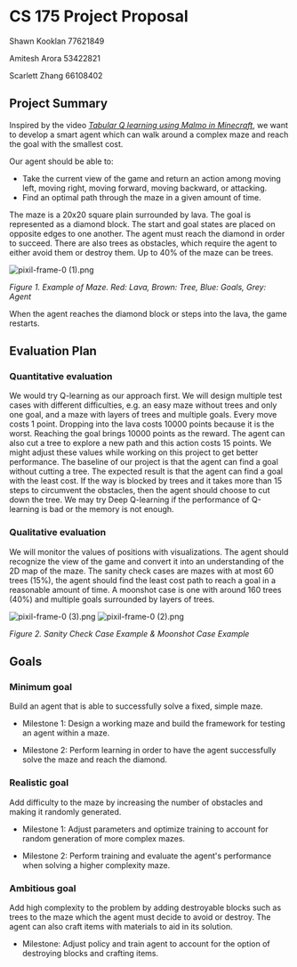 # CS 175 Project Proposal
Shawn Kooklan 77621849

Amitesh Arora 53422821

Scarlett Zhang 66108402


## Project Summary

Inspired by the video _[Tabular Q learning using Malmo in Minecraft](https://www.youtube.com/watch?v=Iloh8MV-WvY&t=101s)_, we want to develop a smart agent which can walk around a complex maze and reach the goal with the smallest cost. 

Our agent should be able to:



*   Take the current view of the game and return an action among moving left, moving right, moving forward, moving backward, or attacking.
*   Find an optimal path through the maze in a given amount of time.

The maze is a 20x20 square plain surrounded by lava. The goal is represented as a diamond block. The start and goal states are placed on opposite edges to one another. The agent must reach the diamond in order to succeed. There are also trees as obstacles, which require the agent to either avoid them or destroy them. Up to 40% of the maze can be trees. 

![pixil-frame-0 (1).png](https://i.loli.net/2020/01/28/ITBt6QsxLJgvN9V.png)


_Figure 1. Example of Maze. Red: Lava, Brown: Tree, Blue: Goals, Grey: Agent_

When the agent reaches the diamond block or steps into the lava, the game restarts. 

## Evaluation Plan

### Quantitative evaluation

We would try Q-learning as our approach first. We will design multiple test cases with different difficulties, e.g. an easy maze without trees and only one goal, and a maze with layers of trees and multiple goals. Every move costs 1 point. Dropping into the lava costs 10000 points because it is the worst. Reaching the goal brings 10000 points as the reward. The agent can also cut a tree to explore a new path and this action costs 15 points. We might adjust these values while working on this project to get better performance. The baseline of our project is that the agent can find a goal without cutting a tree. The expected result is that the agent can find a goal with the least cost. If the way is blocked by trees and it takes more than 15 steps to circumvent the obstacles, then the agent should choose to cut down the tree. We may try Deep Q-learning if the performance of Q-learning is bad or the memory is not enough. 

### Qualitative evaluation

We will monitor the values of positions with visualizations. The agent should recognize the view of the game and convert it into an understanding of the 2D map of the maze. The sanity check cases are mazes with at most 60 trees (15%), the agent should find the least cost path to reach a goal in a reasonable amount of time. A moonshot case is one with around 160 trees (40%) and multiple goals surrounded by layers of trees. 



![pixil-frame-0 (3).png](https://i.loli.net/2020/01/28/ey6vSVoBX3lmKa4.png)
![pixil-frame-0 (2).png](https://i.loli.net/2020/01/28/plOE5xizP68fZvW.png)


_Figure 2. Sanity Check Case Example & Moonshot Case Example_

## Goals

### Minimum goal
Build an agent that is able to successfully solve a fixed, simple maze.

*   Milestone 1: Design a working maze and build the framework for testing an agent within a maze.

*   Milestone 2: Perform learning in order to have the agent successfully solve the maze and reach the diamond.

### Realistic goal
Add difficulty to the maze by increasing the number of obstacles and making it randomly generated.

*   Milestone 1: Adjust parameters and optimize training to account for random generation of more complex mazes.

*   Milestone 2: Perform training and evaluate the agent's performance when solving a higher complexity maze.

### Ambitious goal
Add high complexity to the problem by adding destroyable blocks such as trees to the maze which the agent must decide to avoid or destroy. The agent can also craft items with materials to aid in its solution.

*   Milestone: Adjust policy and train agent to account for the option of destroying blocks and crafting items.
